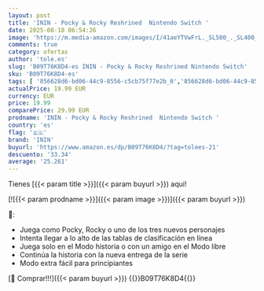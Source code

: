 ```yaml
---
layout: post
title: 'ININ - Pocky & Rocky Reshrined  Nintendo Switch '
date: 2025-08-18 06:54:26
image: 'https://m.media-amazon.com/images/I/41aeYTVwFrL._SL500_._SL400_.jpg'
comments: true
category: ofertas
author: 'tole.es'
slug: 'B09T76K8D4-es ININ - Pocky & Rocky Reshrined Nintendo Switch'
sku: 'B09T76K8D4-es'
tags: [ '856628d6-bd06-44c9-8556-c5cb75f77e2b_0','856628d6-bd06-44c9-8556-c5cb75f77e2b_2201','856628d6-bd06-44c9-8556-c5cb75f77e2b_3601','856628d6-bd06-44c9-8556-c5cb75f77e2b_9601','Arborist Merchandising Root','Hardware y juegos para Nintendo Switch','Industria, empresas y ciencia','Juegos para Nintendo Switch','Preventa de Nintendo Switch','Preventa de Videojuegos','Self Service','Special Features Stores','Videojuegos','Videojuegos más esperados','inin','nintendo','🇪🇸', ]
actualPrice: 19.99 EUR
currency: EUR
price: 19.99
comparePrice: 29.99 EUR
prodname: 'ININ - Pocky & Rocky Reshrined  Nintendo Switch '
country: 'es'
flag: '🇪🇸'
brand: 'ININ'
buyurl: 'https://www.amazon.es/dp/B09T76K8D4/?tag=tolees-21'
descuento: '33.34'
average: '25.261'
---
```


Tienes [{{< param title >}}]({{< param buyurl >}}) aqui!

[![{{< param prodname >}}]({{< param image >}})]({{< param buyurl >}})

🔎:

- Juega como Pocky, Rocky o uno de los tres nuevos personajes
- Intenta llegar a lo alto de las tablas de clasificación en línea
- Juega solo en el Modo historia o con un amigo en el Modo libre
- Continúa la historia con la nueva entrega de la serie
- Modo extra fácil para principiantes

[🛒 Comprar!!!]({{< param buyurl >}})
{{<world>}}B09T76K8D4{{</world>}}
